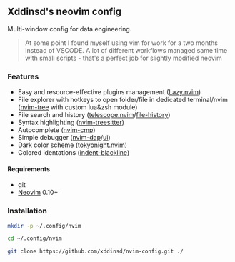 ## Xddinsd's neovim config

Multi-window config for data engineering.


> At some point I found myself using vim for work for a two months instead of VSCODE.
> A lot of different workflows managed same time with small scripts - that's a perfect job for slightly modified neovim

### Features
* Easy and resource-effective plugins management                              ([Lazy.nvim](https://github.com/folke/lazy.nvim))
* File explorer with hotkeys to open folder/file in dedicated terminal/nvim   ([nvim-tree](https://github.com/nvim-tree/nvim-tree.lua) with custom lua&zsh module)
* File search and history                                                     ([telescope.nvim](https://github.com/nvim-telescope/telescope.nvim)/[file-history](https://github.com/dawsers/telescope-file-history.nvim))
* Syntax highlighting                                                         ([nvim-treesitter](https://github.com/nvim-treesitter/nvim-treesitter))
* Autocomplete                                                                ([nvim-cmp](https://github.com/hrsh7th/nvim-cmp))
* Simple debugger                                                             ([nvim-dap](https://github.com/mfussenegger/nvim-dap)/[ui](https://github.com/rcarriga/nvim-dap-ui))
* Dark color scheme                                                           ([tokyonight.nvim](https://github.com/folke/tokyonight.nvim))
* Colored identations                                                         ([indent-blackline](https://github.com/lukas-reineke/indent-blankline.nvim))


#### Requirements
* git
* [Neovim](https://github.com/neovim/neovim) 0.10+

### Installation
```bash
mkdir -p ~/.config/nvim
```
```bash
cd ~/.config/nvim
```
```bash
git clone https://github.com/xddinsd/nvim-config.git ./
```
